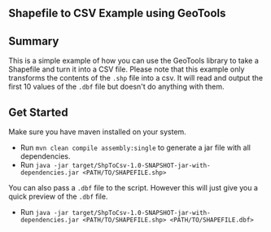 ## Shapefile to CSV Example using GeoTools

## Summary
This is a simple example of how you can use the GeoTools library to take a Shapefile and turn it into a CSV file. Please note that this example only transforms the contents of the `.shp` file into a csv. It will read and output the first 10 values of the `.dbf` file but doesn't do anything with them. 

## Get Started
Make sure you have maven installed on your system.
* Run `mvn clean compile assembly:single` to generate a jar file with all dependencies.
* Run `java -jar target/ShpToCsv-1.0-SNAPSHOT-jar-with-dependencies.jar <PATH/TO/SHAPEFILE.shp>`

You can also pass a `.dbf` file to the script. However this will just give you a quick preview of the `.dbf` file.

* Run `java -jar target/ShpToCsv-1.0-SNAPSHOT-jar-with-dependencies.jar <PATH/TO/SHAPEFILE.shp> <PATH/TO/SHAPEFILE.dbf>`
